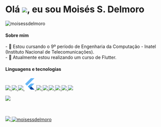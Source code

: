 <h1>Olá <img src="https://github.com/sudnyeshtalekar/sudnyeshtalekar/blob/master/Assets/Hi.gif" width="40px">, eu sou Moisés S. Delmoro</h1>
<p align="left"> <img src="https://komarev.com/ghpvc/?username=moisessdelmoro" alt="moisessdelmoro" /> </p>

<h4><p align="left"><b>Sobre mim</b> <br></h4>
- 🔭 Estou cursando o 9º período de Engenharia da Computação - Inatel (Instituto Nacional de Telecomunicações).<br/>
- 🌱 Atualmente estou realizando um curso de Flutter.

<h4><p align="left"><b>Linguagens e tecnologias</b> <br></h4>
<p>
  <a href="https://www.python.org/" target="_blank"><img height="40" src="https://www.flaticon.com/svg/static/icons/svg/1822/1822899.svg"/> 
  <a href="https://www.java.com/pt-BR/" target="_blank"><img height="40" src="https://www.flaticon.com/svg/static/icons/svg/226/226777.svg"/> 
  <a href="https://dart.dev/" target="_blank"><img height="40" src="https://cdnlogo.com/logos/d/66/dart.svg"/> 
  <a href="https://flutter.dev/" target="_blank"><img height="40" src="https://raw.githubusercontent.com/dnfield/flutter_svg/7d374d7107561cbd906d7c0ca26fef02cc01e7c8/example/assets/flutter_logo.svg?sanitize=true"/> 
  <a href="https://docs.microsoft.com/pt-br/cpp/cpp/?view=msvc-160" target="_blank"><img height="40" src="https://www.flaticon.com/svg/static/icons/svg/919/919841.svg"/> 
  <a href="https://www.devmedia.com.br/o-que-e-o-html5/25820" target="_blank"><img height="40" src="https://www.flaticon.com/svg/static/icons/svg/888/888859.svg"/> 
  <a href="https://www.w3schools.com/css/" target="_blank"><img height="40" src="https://www.flaticon.com/svg/static/icons/svg/888/888847.svg"/> 
  <a href="https://developer.mozilla.org/pt-BR/docs/Web/JavaScript" target="_blank"><img height="40" src="https://www.probytes.net/wp-content/uploads/2018/07/javascript-logo-E967E87D74-seeklogo.com_.png"/>   
  <a href="https://pt-br.reactjs.org/" target="_blank"><img height="40" src="https://www.flaticon.com/svg/static/icons/svg/919/919851.svg"/>  
  <a href="https://www.mysql.com/" target="_blank"><img height="40" src="https://www.flaticon.com/svg/static/icons/svg/919/919836.svg"/> 
  
  <a href="https://nodejs.org/en/" target="_blank"><img height="40" src="https://seeklogo.com/images/N/nodejs-logo-FBE122E377-seeklogo.com.png"/> 
  </p>
<br>
<p>
<a href="https://github-readme-stats.vercel.app/api?username=moisessdelmoro&show_icons=true&theme=dark" target="_blank"><img height="188" src="https://github-readme-stats.vercel.app/api?username=moisessdelmoro&show_icons=true&theme=dark" /> 
<a href="https://github-readme-stats.vercel.app/api/top-langs/?username=moisessdelmoro&hide=jupyter%20notebook&exclude_repo=ExerciciosM109&langs_count=8&layout=compact&theme=dark" target="_blank"><img height="188" src="https://github-readme-stats.vercel.app/api/top-langs/?username=moisessdelmoro&hide=jupyter%20notebook&exclude_repo=ExerciciosM109&langs_count=8&layout=compact&theme=dark" alt="moisessdelmoro" />
<br />

  
</p>
